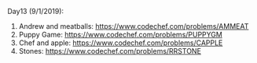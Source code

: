 Day13 (9/1/2019): 
1. Andrew and meatballs: https://www.codechef.com/problems/AMMEAT
2. Puppy Game: https://www.codechef.com/problems/PUPPYGM
3. Chef and apple: https://www.codechef.com/problems/CAPPLE
4. Stones: https://www.codechef.com/problems/RRSTONE